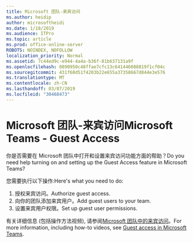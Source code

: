 ```yaml
---
title: Microsoft 团队-来宾访问
ms.author: heidip
author: microsoftheidi
ms.date: 1/18/2019
ms.audience: ITPro
ms.topic: article
ms.prod: office-online-server
ROBOTS: NOINDEX, NOFOLLOW
localization_priority: Normal
ms.assetid: 7c44ed9c-e944-4a4a-b36f-81b637131a9f
ms.openlocfilehash: 0890950c48ffae7cfc13c641446088819f1cf04c
ms.sourcegitcommit: 431f60d51f4203b22e655a37358667d844e3e576
ms.translationtype: MT
ms.contentlocale: zh-CN
ms.lasthandoff: 03/07/2019
ms.locfileid: "30468473"
---
```

# <a name="microsoft-teams---guest-access"></a><span data-ttu-id="7a28d-102">Microsoft 团队-来宾访问</span><span class="sxs-lookup"><span data-stu-id="7a28d-102">Microsoft Teams - Guest Access</span></span>

<span data-ttu-id="7a28d-103">你是否需要在 Microsoft 团队中打开和设置来宾访问功能方面的帮助？</span><span class="sxs-lookup"><span data-stu-id="7a28d-103">Do you need help turning on and setting up the Guest Access feature in Microsoft Teams?</span></span>

<span data-ttu-id="7a28d-104">您需要执行以下操作:</span><span class="sxs-lookup"><span data-stu-id="7a28d-104">Here's what you need to do:</span></span>

1. <span data-ttu-id="7a28d-105">授权来宾访问。</span><span class="sxs-lookup"><span data-stu-id="7a28d-105">Authorize guest access.</span></span>
1. <span data-ttu-id="7a28d-106">向你的团队添加来宾用户。</span><span class="sxs-lookup"><span data-stu-id="7a28d-106">Add guest users to your team.</span></span>
1. <span data-ttu-id="7a28d-107">设置来宾用户权限。</span><span class="sxs-lookup"><span data-stu-id="7a28d-107">Set up guest user permissions.</span></span>

<span data-ttu-id="7a28d-108">有关详细信息 (包括操作方法视频), 请参阅[Microsoft 团队中的来宾访问](https://docs.microsoft.com/en-us/microsoftteams/guest-access)。</span><span class="sxs-lookup"><span data-stu-id="7a28d-108">For more information, including how-to videos, see [Guest access in Microsoft Teams](https://docs.microsoft.com/en-us/microsoftteams/guest-access).</span></span>

